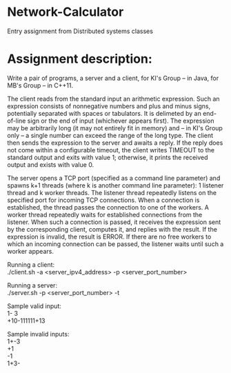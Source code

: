 # Network-Calculator
Entry assignment from Distributed systems classes

# Assignment description:

Write a pair of programs, a server and a client, for KI's Group – in Java, for MB's Group – in C++11.

The client reads from the standard input an arithmetic expression. Such an expression consists of nonnegative numbers and plus and minus signs, potentially separated with spaces or tabulators. It is delimeted by an end-of-line sign or the end of input (whichever appears first). The expression may be arbitrarily long (it may not entirely fit in memory) and – in KI's Group only – a single number can exceed the range of the long type. The client then sends the expression to the server and awaits a reply. If the reply does not come within a configurable timeout, the client writes TIMEOUT to the standard output and exits with value 1; otherwise, it prints the received output and exists with value 0.

The server opens a TCP port (specified as a command line parameter) and spawns k+1 threads (where k is another command line parameter): 1 listener thread and k worker threads. The listener thread repeatedly listens on the specified port for incoming TCP connections. When a connection is established, the thread passes the connection to one of the workers. A worker thread repeatedly waits for established connections from the listener. When such a connection is passed, it receives the expression sent by the corresponding client, computes it, and replies with the result. If the expression is invalid, the result is ERROR. If there are no free workers to which an incoming connection can be passed, the listener waits until such a worker appears.

Running a client:  
./client.sh -a <server_ipv4_address> -p <server_port_number>

Running a server:  
./server.sh -p <server_port_number> -t <k>

Sample valid input:  
1- 3  
+10-111111+13  

Sample invalid inputs:  
1+-3  
+1  
-1  
1+3-  
